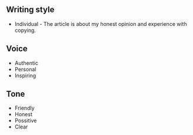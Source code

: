 

## Writing style
- Individual - The article is about my honest opinion and experience with copying.

## Voice
- Authentic
- Personal
- Inspiring

## Tone
- Friendly 
- Honest 
- Possitive
- Clear
















